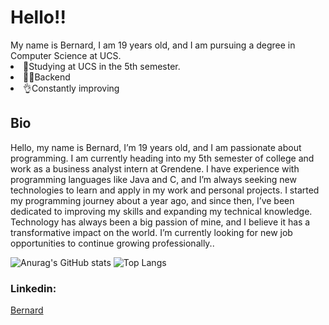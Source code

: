  <h1>Hello!!</h1>
My name is Bernard, I am 19 years old, and I am pursuing a degree in Computer Science at UCS.
<body>
    <li>🫡Studying at UCS in the 5th semester.</li>
    <li>😶‍🌫️Backend</li>
    <li>👌Constantly improving</li>
  <h2>Bio</h2>
Hello, my name is Bernard, I’m 19 years old, and I am passionate about programming. I am currently heading into my 5th semester of college and work as a business analyst intern at Grendene. I have experience with programming languages like Java and C, and I’m always seeking new technologies to learn and apply in my work and personal projects.
I started my programming journey about a year ago, and since then, I’ve been dedicated to improving my skills and expanding my technical knowledge. Technology has always been a big passion of mine, and I believe it has a transformative impact on the world. I’m currently looking for new job opportunities to continue growing professionally..
</body>



![Anurag's GitHub stats](https://github-readme-stats.vercel.app/api?username=Bwavrita&theme=dark&show_icons=true)
![Top Langs](https://github-readme-stats.vercel.app/api/top-langs/?username=Bwavrita&theme=dark&show)




<H3>Linkedin:</H3>
<a href= https://www.linkedin.com/in/bernard-wavrita-b9a747257/>Bernard</a>


